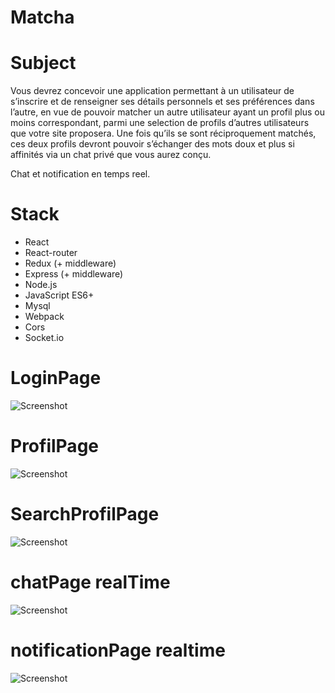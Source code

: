 # Matcha


# Subject 

Vous devrez concevoir une application permettant à un utilisateur de s’inscrire
et de renseigner ses détails personnels et ses préférences dans l’autre, en vue de pouvoir
matcher un autre utilisateur ayant un profil plus ou moins correspondant, parmi une
selection de profils d’autres utilisateurs que votre site proposera.
Une fois qu’ils se sont réciproquement matchés, ces deux profils devront pouvoir s’échanger des mots doux et plus si affinités via un chat privé que vous aurez conçu.

Chat et notification en temps reel.

# Stack

* React 
* React-router
* Redux (+ middleware)
* Express (+ middleware)
* Node.js
* JavaScript ES6+
* Mysql
* Webpack
* Cors
* Socket.io  

# LoginPage

![Screenshot](https://github.com/icampillo/matcha/blob/main/images/loginPage.PNG)

# ProfilPage

![Screenshot](https://github.com/icampillo/matcha/blob/main/images/Capture2.PNG)

# SearchProfilPage

![Screenshot](https://github.com/icampillo/matcha/blob/main/images/searchPage.PNG)

# chatPage realTime

![Screenshot](https://github.com/icampillo/matcha/blob/main/images/chat.PNG)

# notificationPage realtime

![Screenshot](https://github.com/icampillo/matcha/blob/main/images/notif.PNG)

